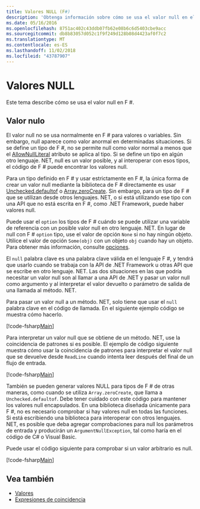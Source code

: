 ```yaml
---
title: Valores NULL (F#)
description: 'Obtenga información sobre cómo se usa el valor null en el lenguaje de programación F #.'
ms.date: 05/16/2016
ms.openlocfilehash: 8751ac402c43ddb07fb62e08b6c6d5403cbe9acc
ms.sourcegitcommit: db8b83057d052c1f9f249d128b08d4423af0f7c2
ms.translationtype: MT
ms.contentlocale: es-ES
ms.lasthandoff: 11/02/2018
ms.locfileid: "43787907"
---
```

# <a name="null-values"></a>Valores NULL

Este tema describe cómo se usa el valor null en F #.

## <a name="null-value"></a>Valor nulo

El valor null no se usa normalmente en F # para valores o variables. Sin embargo, null aparece como valor anormal en determinadas situaciones. Si se define un tipo de F #, no se permite null como valor normal a menos que el [AllowNullLiteral](https://msdn.microsoft.com/library/4f315196-f444-4cca-ba07-1176ff71eb0f) atributo se aplica al tipo. Si se define un tipo en algún otro lenguaje. NET, null es un valor posible, y al interoperar con esos tipos, el código de F # puede encontrar los valores null.

Para un tipo definido en F # y usar estrictamente en F #, la única forma de crear un valor null mediante la biblioteca de F # directamente es usar [Unchecked.defaultof](https://msdn.microsoft.com/library/9ff97f2a-1bd4-4f4c-afbe-5886a74ab977) o [Array.zeroCreate](https://msdn.microsoft.com/library/fa5b8e7a-1b5b-411c-8622-b58d7a14d3b2). Sin embargo, para un tipo de F # que se utilizan desde otros lenguajes. NET, o si está utilizando ese tipo con una API que no está escrita en F #, como .NET Framework, puede haber valores null.

Puede usar el `option` los tipos de F # cuándo se puede utilizar una variable de referencia con un posible valor null en otro lenguaje. NET. En lugar de null con F # `option` tipo, use el valor de opción `None` si no hay ningún objeto. Utilice el valor de opción `Some(obj)` con un objeto `obj` cuando hay un objeto. Para obtener más información, consulte [opciones](../options.md).

El `null` palabra clave es una palabra clave válida en el lenguaje F #, y tendrá que usarlo cuando se trabaja con la API de .NET Framework u otras API que se escribe en otro lenguaje. NET. Las dos situaciones en las que podría necesitar un valor null son al llamar a una API de .NET y pasar un valor null como argumento y al interpretar el valor devuelto o parámetro de salida de una llamada al método. NET.

Para pasar un valor null a un método. NET, solo tiene que usar el `null` palabra clave en el código de llamada. En el siguiente ejemplo código se muestra cómo hacerlo.

[!code-fsharp[Main](../../../../samples/snippets/fsharp/lang-ref-1/snippet701.fs)]

Para interpretar un valor null que se obtiene de un método. NET, use la coincidencia de patrones si es posible. El ejemplo de código siguiente muestra cómo usar la coincidencia de patrones para interpretar el valor null que se devuelve desde `ReadLine` cuando intenta leer después del final de un flujo de entrada.

[!code-fsharp[Main](../../../../samples/snippets/fsharp/lang-ref-1/snippet702.fs)]

También se pueden generar valores NULL para tipos de F # de otras maneras, como cuando se utiliza `Array.zeroCreate`, que llama a `Unchecked.defaultof`. Debe tener cuidado con este código para mantener los valores null encapsulados. En una biblioteca diseñada únicamente para F #, no es necesario comprobar si hay valores null en todas las funciones. Si está escribiendo una biblioteca para interoperar con otros lenguajes. NET, es posible que deba agregar comprobaciones para null los parámetros de entrada y producirán un `ArgumentNullException`, tal como haría en el código de C# o Visual Basic.

Puede usar el código siguiente para comprobar si un valor arbitrario es null.

[!code-fsharp[Main](../../../../samples/snippets/fsharp/lang-ref-1/snippet703.fs)]

## <a name="see-also"></a>Vea también

- [Valores](index.md)
- [Expresiones de coincidencia](../match-expressions.md)
